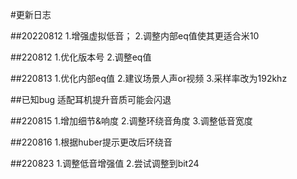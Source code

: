 #更新日志

##20220812
1.增强虚拟低音；
2.调整内部eq值使其更适合米10

##220812
1.优化版本号
2.调整eq值

##220813
1.优化内部eq值
2.建议场景人声or视频
3.采样率改为192khz

##已知bug
适配耳机提升音质可能会闪退

##220815
1.增加细节&响度
2.调整环绕音角度
3.调整低音宽度

##220816
1.根据huber提示更改后环绕音

##220823
1.调整低音增强值
2.尝试调整到bit24
